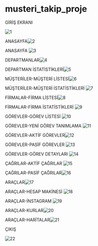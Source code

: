 # musteri_takip_proje

GİRİŞ EKRANI 

![1](https://user-images.githubusercontent.com/81364306/170261484-2a23ccfc-a375-41e4-ac34-b2c7d9477c14.PNG)

ANASAYFA![2](https://user-images.githubusercontent.com/81364306/170261521-133c3468-026b-4036-9c68-af90b73bd057.PNG)

ANASAYFA ![3](https://user-images.githubusercontent.com/81364306/170261557-176528cb-f1be-45c0-bbd1-e6d08137879b.PNG)

DEPARTMANLAR![4](https://user-images.githubusercontent.com/81364306/170261623-2ed80133-256b-45a3-b6b1-ac48ada0baab.PNG)

DEPARTMAN İSTATİSTİKLERİ![5](https://user-images.githubusercontent.com/81364306/170261666-5bd7e92b-a272-41d4-a2c3-95bd6e17afe6.PNG)

MÜŞTERİLER-MÜŞTERİ LİSTESİ![6](https://user-images.githubusercontent.com/81364306/170261888-b5131c90-ea13-4a3b-b57b-1bd3d322c687.PNG)

MÜŞTERİLER-MÜŞTERİ İSTATİSTİKLERİ ![7](https://user-images.githubusercontent.com/81364306/170261945-f71ddd5e-7597-4942-8fc8-ee87ad2bcc32.PNG)

FİRMALAR-FİRMA LİSTESİ![8](https://user-images.githubusercontent.com/81364306/170261994-60e87b88-cf38-4499-956c-192b1fa3889a.PNG)

FİRMALAR-FİRMA İSTATİSTİKLERİ ![9](https://user-images.githubusercontent.com/81364306/170262027-4c7b9a73-129a-4ba6-90d0-d5799eb530b7.PNG)

GÖREVLER-GÖREV LİSTESİ ![10](https://user-images.githubusercontent.com/81364306/170262087-b6f65a68-401d-48fd-b89b-997846659a6e.PNG)

GÖREVLER-YENİ GÖREV TANIMLAMA ![11](https://user-images.githubusercontent.com/81364306/170262139-247287c5-5939-4356-aed1-9ac97cc3c149.PNG)

GÖREVLER-AKTİF GÖREVLER![12](https://user-images.githubusercontent.com/81364306/170262193-af4f1898-43e5-4d25-902c-f6b3bd0f44ab.PNG)

GÖREVLER-PASİF GÖREVLER ![13](https://user-images.githubusercontent.com/81364306/170262223-e2238e50-5316-4932-87f7-fd41b867490c.PNG)

GÖREVLER-GÖREV DETAYLARI ![14](https://user-images.githubusercontent.com/81364306/170262314-bf7fb94f-4763-48e9-9eb9-d76bc0be765e.PNG)

ÇAĞRILAR-AKTİF ÇAĞRILAR ![15](https://user-images.githubusercontent.com/81364306/170262428-f61d8b70-0c59-4311-a832-b48af849e2fb.PNG)

ÇAĞRILAR-PASİF ÇAĞRILAR![16](https://user-images.githubusercontent.com/81364306/170262473-7a8c091b-9e29-418a-b2cd-30dfc0f0c9cb.PNG)

ARAÇLAR![17](https://user-images.githubusercontent.com/81364306/170262524-ccba1728-ff40-4dd2-81ec-349faa68c7dd.PNG)

ARAÇLAR-HESAP MAKİNESİ ![18](https://user-images.githubusercontent.com/81364306/170262558-43583d23-6419-4526-805a-ad235e08a5ea.PNG)

ARAÇLAR-İNSTAGRAM ![19](https://user-images.githubusercontent.com/81364306/170262631-51fad83b-6809-4140-a439-fa6fb87088e7.PNG)

ARAÇLAR-KURLAR![20](https://user-images.githubusercontent.com/81364306/170262683-027cc6ac-99b6-4f49-bc93-b3a97dd076f8.PNG)

ARAÇLAR-HARİTALAR![21](https://user-images.githubusercontent.com/81364306/170262719-2850af99-90a9-4ef2-a3bc-c9d310b3c58f.PNG)

ÇIKIŞ 

![22](https://user-images.githubusercontent.com/81364306/170262756-1dfb2e8e-f0a0-4764-8c1d-201838b7d7ba.PNG)

